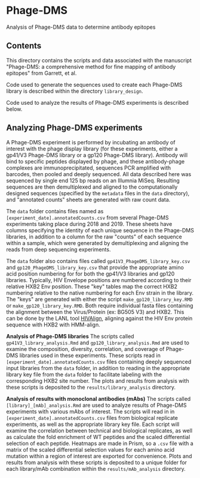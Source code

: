 # Phage-DMS
Analysis of Phage-DMS data to determine antibody epitopes

## Contents

This directory contains the scripts and data associated with the manuscript "Phage-DMS: a comprehensive method for fine mapping of antibody epitopes" from Garrett, et al. 

Code used to generate the sequences used to create each Phage-DMS library is described within the directory `library_design`. 

Code used to analyze the results of Phage-DMS experiments is described below.

## Analyzing Phage-DMS experiments

A Phage-DMS experiment is performed by incubating an antibody of interest with the phage display library (for these experiments, either a gp41/V3 Phage-DMS library or a gp120 Phage-DMS library). Antibody will bind to specific peptides displayed by phage, and these antibody-phage complexes are immunoprecipitated, sequences PCR amplified with barcodes, then pooled and deeply sequenced. All data described here was sequenced by single end 125 bp reads on an Illumnia MiSeq. Resulting sequences are then demultiplexed and aligned to the computationally designed sequences (specified by the `metadata` files in the `data` directory), and "annotated counts" sheets are generated with raw count data.

The `data` folder contains files named as `[experiment_date].annotatedCounts.csv` from several Phage-DMS experiments taking place during 2018 and 2019. These sheets have columns specifying the identity of each unique sequence in the Phage-DMS libraries, in addition to a column for the raw "counts" of each sequence within a sample, which were generated by demultiplexing and aligning the reads from deep sequencing experiments. 

The `data` folder also contains files called `gp41V3_PhageDMS_library_key.csv` and `gp120_PhageDMS_library_key.csv` that provide the appropriate amino acid position numbering for for both the gp41/V3 libraries and gp120 libraries. Typically, HIV Envelope positions are numbered according to their relative HXB2 Env position. These "key" tables map the correct HXB2 numbering relative to the native numbering for each Env strain in the library. The "keys" are generated with either the script `make_gp120_library_key.RMD` or `make_gp120_library_key.RMD`. Both require individual fasta files containing the alignment between the Virus/Protein (ex: BG505 V3) and HXB2. This can be done by the LANL tool [HIVAlign](https://www.hiv.lanl.gov/content/sequence/VIRALIGN/viralign.html), aligning against the HIV Env protein sequence with HXB2 with HMM-align.

**Analysis of Phage-DMS libraries**
The scripts called `gp41V3_library_analysis.Rmd` and `gp120_library_analysis.Rmd` are used to examine the composition, diversity, correlation, and coverage of Phage-DMS libraries used in these experiments. These scripts read in `[experiment_date].annotatedCounts.csv` files containing deeply sequenced input libraries from the `data` folder, in addition to reading in the appropriate library key file from the `data` folder to facilitate labeling with the corresponding HXB2 site number. The plots and results from analysis with these scripts is deposited to the `results/library_analysis` directory.

**Analysis of results with monoclonal antibodies (mAbs)**
The scripts called `[library]_[mAb]_analysis.Rmd` are used to analyze results of Phage-DMS experiments with various mAbs of interest. The scripts will read in in `[experiment_date].annotatedCounts.csv` files from biological replicate experiments, as well as the appropriate library key file. Each script will examine the correlation between technical and biological replicates, as well as calculate the fold enrichment of WT peptides and the scaled differential selection of each peptide. Heatmaps are made in Prism, so a `.csv` file with a matrix of the scaled differential selection values for each amino acid mutation within a region of interest are exported for convenience. Plots and results from analysis with these scripts is deposited to a unique folder for each library/mAb combination within the `results/mAb_analysis` directory.
